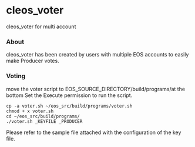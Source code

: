 # cleos_voter
cleos_voter for multi account

### About
cleos_voter has been created by users with multiple EOS accounts to easily make Producer votes.

### Voting
move the voter script to EOS_SOURCE_DIRECTORY/build/programs/at the bottom
Set the Execute permission to run the script.

```
cp -a voter.sh ~/eos_src/build/programs/voter.sh
chmod + x voter.sh
cd ~/eos_src/build/programs/
./voter.sh _KEYFILE _PRODUCER
```

Please refer to the sample file attached with the configuration of the key file.
